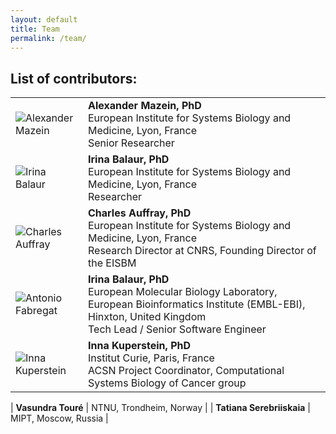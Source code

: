```yaml
---
layout: default
title: Team
permalink: /team/
---
```


## List of contributors:

<table>
    <tr>
      <td style="width: 100px;"><img src="../images/team/AlexanderMazein.jpg" alt="Alexander Mazein" /></td>
      <td><strong>Alexander Mazein, PhD</strong><br />European Institute for Systems Biology and Medicine, Lyon, France<br />Senior Researcher</td>
    </tr>
    <tr>
      <td style="width: 100px;"><img src="../images/team/IrinaBalaur.jpg" alt="Irina Balaur" /></td>
      <td><strong>Irina Balaur, PhD</strong><br />European Institute for Systems Biology and Medicine, Lyon, France<br />Researcher</td>
    </tr>
    <tr>
      <td style="width: 100px;"><img src="../images/team/CharlesAuffray.jpg" alt="Charles Auffray" /></td>
      <td><strong>Charles Auffray, PhD</strong><br />European Institute for Systems Biology and Medicine, Lyon, France<br />Research Director at CNRS, Founding Director of the EISBM</td>
    </tr>
    <tr>
      <td style="width: 100px;"><img src="../images/team/AntonioFabregat.jpg" alt="Antonio Fabregat" /></td>
      <td><strong>Irina Balaur, PhD</strong><br />European Molecular Biology Laboratory, European Bioinformatics Institute (EMBL-EBI), Hinxton, United Kingdom<br />Tech Lead / Senior Software Engineer</td>
    </tr>
    <tr>
      <td style="width: 100px;"><img src="../images/team/InnaKuperstein.jpg" alt="Inna Kuperstein" /></td>
      <td><strong>Inna Kuperstein, PhD</strong><br />Institut Curie, Paris, France<br />ACSN Project Coordinator, Computational Systems Biology of Cancer group</td>
    </tr>
</table>


| **Vasundra Touré** | NTNU, Trondheim, Norway |
| **Tatiana Serebriiskaia** | MIPT, Moscow, Russia |
